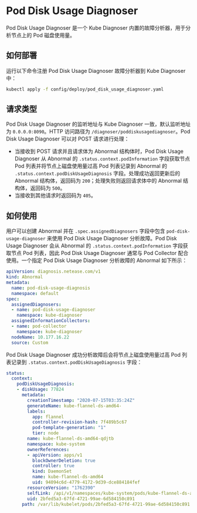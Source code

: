 # Pod Disk Usage Diagnoser

Pod Disk Usage Diagnoser 是一个 Kube Diagnoser 内置的故障分析器，用于分析节点上的 Pod 磁盘使用量。

## 如何部署

运行以下命令注册 Pod Disk Usage Diagnoser 故障分析器到 Kube Diagnoser 中：

```bash
kubectl apply -f config/deploy/pod_disk_usage_diagnoser.yaml
```

## 请求类型

Pod Disk Usage Diagnoser 的监听地址与 Kube Diagnoser 一致，默认监听地址为 `0.0.0.0:8090`。HTTP 访问路径为 `/diagnoser/poddiskusagediagnoser`。Pod Disk Usage Diagnoser 可以对 POST 请求进行处理：

* 当接收到 POST 请求并且请求体为 Abnormal 结构体时，Pod Disk Usage Diagnoser 从 Abnormal 的 `.status.context.podInformation` 字段获取节点 Pod 列表并将节点上磁盘使用量过高 Pod 列表记录到 Abnormal 的 `.status.context.podDiskUsageDiagnosis` 字段。处理成功返回更新后的 Abnormal 结构体，返回码为 `200`；处理失败则返回请求体中的 Abnormal 结构体，返回码为 `500`。
* 当接收到其他请求时返回码为 `405`。

## 如何使用

用户可以创建 Abnormal 并在 `.spec.assignedDiagnosers` 字段中包含 `pod-disk-usage-diagnoser` 来使用 Pod Disk Usage Diagnoser 分析故障。Pod Disk Usage Diagnoser 会从 Abnormal 的 `.status.context.podInformation` 字段获取节点 Pod 列表，因此 Pod Disk Usage Diagnoser 通常与 Pod Collector 配合使用。一个指定 Pod Disk Usage Diagnoser 分析故障的 Abnormal 如下所示：

```yaml
apiVersion: diagnosis.netease.com/v1
kind: Abnormal
metadata:
  name: pod-disk-usage-diagnosis
  namespace: default
spec:
  assignedDiagnosers:
  - name: pod-disk-usage-diagnoser
    namespace: kube-diagnoser
  assignedInformationCollectors:
  - name: pod-collector
    namespace: kube-diagnoser
  nodeName: 10.177.16.22
  source: Custom
```

Pod Disk Usage Diagnoser 成功分析故障后会将节点上磁盘使用量过高 Pod 列表记录到 `.status.context.podDiskUsageDiagnosis` 字段：

```yaml
status:
  context:
    podDiskUsageDiagnosis:
    - diskUsage: 77824
      metadata:
        creationTimestamp: "2020-07-15T03:35:24Z"
        generateName: kube-flannel-ds-amd64-
        labels:
          app: flannel
          controller-revision-hash: 7f489b5c67
          pod-template-generation: "1"
          tier: node
        name: kube-flannel-ds-amd64-qdjtb
        namespace: kube-system
        ownerReferences:
        - apiVersion: apps/v1
          blockOwnerDeletion: true
          controller: true
          kind: DaemonSet
          name: kube-flannel-ds-amd64
          uid: 94094c6d-4779-4172-9d39-dce884184fef
        resourceVersion: "1762390"
        selfLink: /api/v1/namespaces/kube-system/pods/kube-flannel-ds-amd64-qdjtb
        uid: 2bfed5a3-67fd-4721-99ae-6d584150c891
      path: /var/lib/kubelet/pods/2bfed5a3-67fd-4721-99ae-6d584150c891
```
